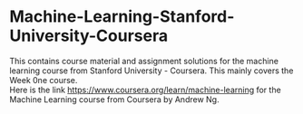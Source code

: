 # Machine-Learning-Stanford-University-Coursera
This contains course material and assignment solutions for the machine learning course  from Stanford University - Coursera.
This mainly covers the Week 0ne course.  
Here is the link https://www.coursera.org/learn/machine-learning for the Machine Learning course  from Coursera by Andrew Ng.
